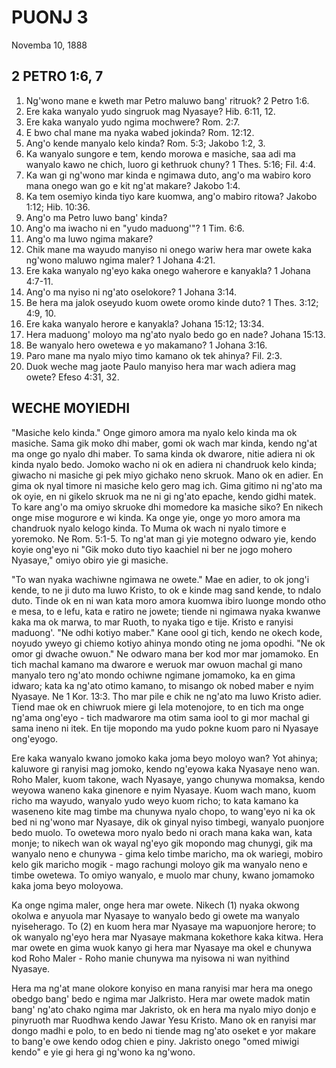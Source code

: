 # PUONJ 3
Novemba 10, 1888

## 2 PETRO 1:6, 7

1. Ng'wono mane e kweth mar Petro maluwo bang' ritruok? 2 Petro 1:6.
2. Ere kaka wanyalo yudo singruok mag Nyasaye? Hib. 6:11, 12.
3. Ere kaka wanyalo yudo ngima mochwere? Rom. 2:7.
4. E bwo chal mane ma nyaka wabed jokinda? Rom. 12:12.
5. Ang'o kende manyalo kelo kinda? Rom. 5:3; Jakobo 1:2, 3.
6. Ka wanyalo sungore e tem, kendo morowa e masiche, saa adi ma wanyalo kawo ne chich, luoro gi kethruok chuny? 1 Thes. 5:16; Fil. 4:4.
7. Ka wan gi ng'wono mar kinda e ngimawa duto, ang'o ma wabiro koro mana onego wan go e kit ng'at makare? Jakobo 1:4.
8. Ka tem osemiyo kinda tiyo kare kuomwa, ang'o mabiro ritowa? Jakobo 1:12; Hib. 10:36.
9. Ang'o ma Petro luwo bang' kinda?
10. Ang'o ma iwacho ni en "yudo maduong'"? 1 Tim. 6:6.
11. Ang'o ma luwo ngima makare?
12. Chik mane ma wayudo manyiso ni onego wariw hera mar owete kaka ng'wono maluwo ngima maler? 1 Johana 4:21.
13. Ere kaka wanyalo ng'eyo kaka onego waherore e kanyakla? 1 Johana 4:7-11.
14. Ang'o ma nyiso ni ng'ato oselokore? 1 Johana 3:14.
15. Be hera ma jalok oseyudo kuom owete oromo kinde duto? 1 Thes. 3:12; 4:9, 10.
16. Ere kaka wanyalo herore e kanyakla? Johana 15:12; 13:34.
17. Hera maduong' moloyo ma ng'ato nyalo bedo go en nade? Johana 15:13.
18. Be wanyalo hero owetewa e yo makamano? 1 Johana 3:16.
19. Paro mane ma nyalo miyo timo kamano ok tek ahinya? Fil. 2:3.
20. Duok weche mag jaote Paulo manyiso hera mar wach adiera mag owete? Efeso 4:31, 32.

## WECHE MOYIEDHI

"Masiche kelo kinda." Onge gimoro amora ma nyalo kelo kinda ma ok masiche. Sama gik moko dhi maber, gomi ok wach mar kinda, kendo ng'at ma onge go nyalo dhi maber. To sama kinda ok dwarore, nitie adiera ni ok kinda nyalo bedo. Jomoko wacho ni ok en adiera ni chandruok kelo kinda; giwacho ni masiche gi pek miyo gichako neno skruok. Mano ok en adier. En gima ok nyal timore ni masiche kelo gero mag ich. Gima gitimo ni ng'ato ma ok oyie, en ni gikelo skruok ma ne ni gi ng'ato epache, kendo gidhi matek. To kare ang'o ma omiyo skruoke dhi momedore ka masiche siko? En nikech onge mise mogurore e wi kinda. Ka onge yie, onge yo moro amora ma chandruok nyalo kelogo kinda. To Muma ok wach ni nyalo timore e yoremoko. Ne Rom. 5:1-5. To ng'at man gi yie motegno odwaro yie, kendo koyie ong'eyo ni "Gik moko duto tiyo kaachiel ni ber ne jogo mohero Nyasaye," omiyo obiro yie gi masiche.

"To wan nyaka wachiwne ngimawa ne owete." Mae en adier, to ok jong'i kende, to ne ji duto ma luwo Kristo, to ok e kinde mag sand kende, to ndalo duto. Tinde ok en ni wan kata moro amora kuomwa ibiro luonge mondo otho e mesa, to e lefu, kata e ratiro ne jowete; tiende ni ngimawa nyaka kwanwe kaka ma ok marwa, to mar Ruoth, to nyaka tigo e tije. Kristo e ranyisi maduong'. "Ne odhi kotiyo maber." Kane oool gi tich, kendo ne okech kode, noyudo yweyo gi chiemo kotiyo ahinya mondo oting ne joma opodhi. "Ne ok omor gi dwache owuon." Ne odwaro mana ber kod mor mar jomamoko. En tich machal kamano ma dwarore e weruok mar owuon machal gi mano manyalo tero ng'ato mondo ochiwne ngimane jomamoko, ka en gima idwaro; kata ka ng'ato otimo kamano, to misango ok nobed maber e nyim Nyasaye. Ne 1 Kor. 13:3. Tho mar pile e chik ne ng'ato ma luwo Kristo adier. Tiend mae ok en chiwruok miere gi lela motenojore, to en tich ma onge ng'ama ong'eyo - tich madwarore ma otim sama iool to gi mor machal gi sama ineno ni itek. En tije mopondo ma yudo pokne kuom paro ni Nyasaye ong'eyogo.

Ere kaka wanyalo kwano jomoko kaka joma beyo moloyo wan? Yot ahinya; kaluwore gi ranyisi mag jomoko, kendo ng'eyowa kaka Nyasaye neno wan. Roho Maler, kuom takone, wach Nyasaye, yango chunywa momaksa, kendo weyowa waneno kaka ginenore e nyim Nyasaye. Kuom wach mano, kuom richo ma wayudo, wanyalo yudo weyo kuom richo; to kata kamano ka waseneno kite mag timbe ma chunywa nyalo chopo, to wang'eyo ni ka ok bed ni ng'wono mar Nyasaye, dik ok ginyal nyiso timbegi, wanyalo puonjore bedo muolo. To owetewa moro nyalo bedo ni orach mana kaka wan, kata monje; to nikech wan ok wayal ng'eyo gik mopondo mag chunygi, gik ma wanyalo neno e chunywa - gima kelo timbe maricho, ma ok wariegi, mobiro kelo gik maricho mogik - mago rachungi moloyo gik ma wanyalo neno e timbe owetewa. To omiyo wanyalo, e muolo mar chuny, kwano jomamoko kaka joma beyo moloyowa.

Ka onge ngima maler, onge hera mar owete. Nikech (1) nyaka okwong okolwa e anyuola mar Nyasaye to wanyalo bedo gi owete ma wanyalo nyiseherago. To (2) en kuom hera mar Nyasaye ma wapuonjore herore; to ok wanyalo ng'eyo hera mar Nyasaye makmana kokethore kaka kitwa. Hera mar owete en gima wuok kanyo gi hera mar Nyasaye ma okel e chunywa kod Roho Maler - Roho manie chunywa ma nyisowa ni wan nyithind Nyasaye.

Hera ma ng'at mane olokore konyiso en mana ranyisi mar hera ma onego obedgo bang' bedo e ngima mar Jalkristo. Hera mar owete madok matin bang' ng'ato chako ngima mar Jakristo, ok en hera ma nyalo miyo donjo e pinyruoth mar Ruodhwa kendo Jawar Yesu Kristo. Mano ok en ranyisi mar dongo madhi e polo, to en bedo ni tiende mag ng'ato oseket e yor makare to bang'e owe kendo odog chien e piny. Jakristo onego "omed miwigi kendo" e yie gi hera gi ng'wono ka ng'wono.